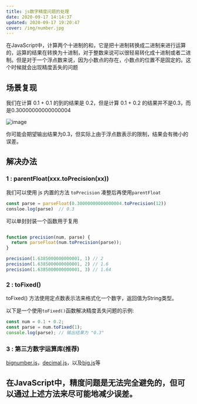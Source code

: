 ```yaml
---
title: js数字精度问题的处理
date: 2020-09-17 14:14:37
updated: 2020-09-17 19:20:47
cover: /img/number.jpg
---
```

在JavaScript中，计算两个十进制的和，它是把十进制转换成二进制来进行运算的，运算的结果在转换为十进制，对于整数来说可以很轻易转化成十进制或者二进制。但是对于一个浮点数来说，因为小数点的存在，小数点的位置不是固定的。这个时候就会出现精度丢失的问题

## 场景复现

我们在计算 0.1 + 0.1 的到的结果是 0.2，但是计算 0.1 + 0.2 的结果并不是0.3，而是0.30000000000000004

![image](http://lc-u11PV6WA.cn-n1.lcfile.com/vr9H1NqIpnc0CpmINSeTr7JOycCRbdLe/number.jpg)

你可能会期望输出结果为0.3，但实际上由于浮点数表示的限制，结果会有微小的误差。

## 解决办法

### 1 : parentFloat(xxx.toPrecision(xx))

我们可以使用 js 内置的方法 `toPrecision` 凑整后再使用`parentFloat`

```js
const parse = parseFloat(0.30000000000000004.toPrecision(12))
consloe.log(parse)  // 0.3
```

可以单封封装一个函数用于复用

```js

function precision(num, parse) {
  return parseFloat(num.toPrecision(parse));
}

precision(1.6385000000000001, 1) // 2
precision(1.6385000000000001, 2) // 1.6
precision(1.6385000000000001, 3) // 1.64
```

### 2 : toFixed()

toFixed() 方法使用定点数表示法来格式化一个数字，返回值为String类型。

以下是一个使用`toFixed()`函数解决精度丢失问题的示例:

```js
const num = 0.1 + 0.2;
const parse = num.toFixed(1);
console.log(parse); // 输出结果为 "0.3"
```

### 3 : 第三方数字运算库(推荐)

[bignumber.js](https://github.com/MikeMcl/bignumber.js)，[decimal.js](https://github.com/MikeMcl/decimal.js)，以及[big.js](https://github.com/MikeMcl/big.js)等 



## 在JavaScript中，精度问题是无法完全避免的，但可以通过上述方法来尽可能地减少误差。



